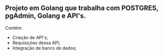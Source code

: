 <h2>Projeto em Golang que trabalha com POSTGRES, pgAdmin, Golang e API's.</h2>

Contém: 
  - Criação de API's;
  - Requisições dessa API;
  - Integração de banco de dados;
